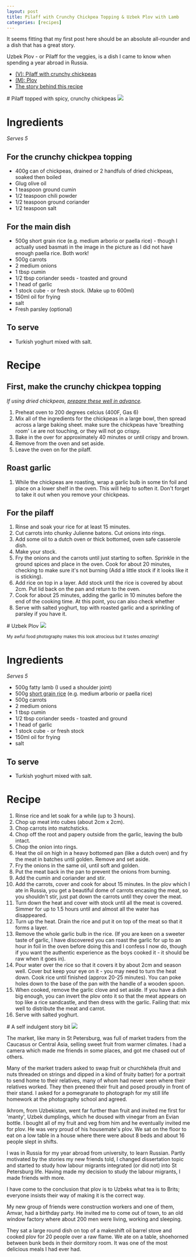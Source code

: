 ```yaml
---
layout: post
title: Pilaff with Crunchy Chickpea Topping & Uzbek Plov with Lamb
categories: [recipes]
---
```


It seems fitting that my first post here should be an absolute all-rounder and a dish that has a great story. 

Uzbek Plov - or Pilaff for the veggies, is a dish I came to know when spending a year abroad in Russia.

<div role="tabpanel">

  <!-- Nav tabs -->
  <ul class="nav nav-tabs" role="tablist">
    <li role="presentation" class="active"><a href="#pilaff" aria-controls="pilaff" role="tab" data-toggle="tab">(V): Pilaff with crunchy chickpeas</a></li>
    <li role="presentation"><a href="#plov" aria-controls="plov" role="tab" data-toggle="tab">(M): Plov</a></li>
    <li role="presentation"><a href="#story" aria-controls="story" role="tab" data-toggle="tab">The story behind this recipe</a></li>
  </ul>

  <!-- Tab panes -->
  <div class="tab-content">

<div role="tabpanel" class="tab-pane active" id="pilaff" markdown="1">
# Pilaff topped with spicy, crunchy chickpeas

<img src="http://pepperrage.s3.amazonaws.com/images/recipes/plov/chickpea_pilaff.jpg" class="recipe"/>

# Ingredients

*Serves 5* 

## For the crunchy chickpea topping

* 400g can of chickpeas, drained or 2 handfuls of dried chickpeas, soaked then boiled
* Glug olive oil 
* 1 teaspoon ground cumin
* 1/2 teaspoon chili powder 
* 1/2 teaspoon ground coriander
* 1/2 teaspoon salt 

## For the main dish

* 500g short grain rice (e.g. medium arborio or paella rice) - though I actually used basmati in the image in the picture as I did not have enough paella rice. Both work! 
* 500g carrots 
* 2 medium onions 
* 1 tbsp cumin 
* 1/2 tbsp coriander seeds - toasted and ground
* 1 head of garlic
* 1 stock cube - or fresh stock. (Make up to 600ml)
* 150ml oil for frying
* salt 
* Fresh parsley (optional)

## To serve

* Turkish yoghurt mixed with salt.

# Recipe 

## First, make the crunchy chickpea topping

*If using dried chickpeas, [prepare these well in advance](http://mideastfood.about.com/od/tipsandtechniques/qt/dried_chickpeas.htm).*

1. Preheat oven to 200 degrees celcius (400F, Gas 6)
2. Mix all of the ingredients for the chickpeas in a large bowl, then spread across a large baking sheet. make sure the chickpeas have 'breathing room' i.e are not touching, or they will not go crispy.  
3. Bake in the over for approximately 40 minutes or until crispy and brown. 
4. Remove from the oven and set aside. 
5. Leave the oven on for the pilaff. 

## Roast garlic

1. While the chickpeas are roasting, wrap a garlic bulb in some tin foil and place on a lower shelf in the oven. This will help to soften it. Don't forget to take it out when you remove your chickpeas. 

## For the pilaff 

1. Rinse and soak your rice for at least 15 minutes.
2. Cut carrots into chunky Julienne batons. Cut onions into rings. 
3. Add some oil to a dutch oven or thick bottomed, oven safe casserole dish. 
4. Make your stock.
5. Fry the onions and the carrots until just starting to soften. Sprinkle in the ground spices and place in the oven. Cook for about 20 minutes, checking to make sure it's not burning (Add a little stock if it looks like it is sticking). 
6. Add rice on top in a layer. Add stock until the rice is covered by about 2cm. Put lid back on the pan and return to the oven. 
7. Cook for about 25 minutes, adding the garlic in 10 minutes before the end of the cooking time. At this point, you can also check whether 
8. Serve with salted yoghurt, top with roasted garlic and a sprinkling of parsley if you have it. 

</div>

<div role="tabpanel" class="tab-pane" id="plov" markdown="1">
# Uzbek Plov

<img src="http://pepperrage.s3.amazonaws.com/images/recipes/plov/plov_finished.jpg" class="recipe"/>
<p><small>My awful food photography makes this look atrocious but it tastes <em>amazing</em>!</small></p>
            
# Ingredients

*Serves 5* 

* 500g fatty lamb (I used a shoulder joint)
* 500g [short grain rice](http://www.finecooking.com/articles/guide-to-rice.aspx?pg=2) (e.g. medium arborio or paella rice) 
* 500g carrots 
* 2 medium onions 
* 1 tbsp cumin 
* 1/2 tbsp coriander seeds - toasted and ground
* 1 head of garlic
* 1 stock cube - or fresh stock
* 150ml oil for frying
* salt 

## To serve

* Turkish yoghurt mixed with salt.

# Recipe 

1. Rinse rice and let soak for a while (up to 3 hours). 
2. Chop up meat into cubes (about 2cm x 2cm).
3. Chop carrots into matchsticks.
4. Chop off the root and papery outside from the garlic, leaving the bulb intact.
5. Chop the onion into rings. 
6. Heat the oil on high in a heavy bottomed pan (like a dutch oven) and fry the meat in batches until golden. Remove and set aside. 
7. Fry the onions in the same oil, until soft and golden.
8. Put the meat back in the pan to prevent the onions from burning.  
9. Add the cumin and coriander and stir.  
10. Add the carrots, cover and cook for about 15 minutes. In the plov which I ate in Russia, you get a beautiful dome of carrots encasing the meat, so you shouldn't stir, just pat down the carrots until they cover the meat. 
10. Turn down the heat and cover with stock until all the meat is covered. Simmer for up to 1.5 hours until and almost all the water has disappeared. 
11. Turn up the heat. Drain the rice and put it on top of the meat so that it forms a layer. 
12. Remove the whole garlic bulb in the rice. (If you are keen on a sweeter taste of garlic, I have discovered you can roast the garlic for up to an hour in foil in the oven before doing this and I confess I now do, though if you want the authentic experience as the boys cooked it - it should be raw when it goes in).
13. Pour water over the rice so that it covers it by about 2cm and season well. Cover but keep your eye on it - you may need to turn the heat down. Cook rice until finished (approx 20-25 minutes). You can poke holes down to the base of the pan with the handle of a wooden spoon. 
14. When cooked, remove the garlic clove and set aside. If you have a dish big enough, you can invert the plov onto it so that the meat appears on top like a rice sandcastle, and then dress with the garlic. Failing that: mix well to distribute the meat and carrot. 
15. Serve with salted yoghurt. 


</div>

<div role="tabpanel" class="tab-pane" id="story" markdown="1">
# A self indulgent story bit 

<img src="http://pepperrage.s3.amazonaws.com/images/recipes/plov/plov_oil_barrel.jpg" class="recipe"/>


The market, like many in St Petersburg, was full of market traders from the Caucasus or Central Asia, selling sweet fruit from warmer climates. I had a camera which made me friends in some places, and got me chased out of others. 

Many of the market traders asked to swap fruit or churchkhela (fruit and nuts threaded on strings and dipped in a kind of fruity batter) for a portrait to send home to their relatives, many of whom had never seen where their relatives worked. They then preened  their fruit and posed proudly in front of their stand. I asked for a pomegranate to photograph for my still life homework at the photography school and agreed. 

Ikhrom, from Uzbekistan, went far further than fruit and invited me first for 'manty', Uzbek dumplings, which he doused with vinegar from an Evian bottle. I bought all of my fruit and veg from him and he eventually invited me for plov. He was very proud of his housemate's plov. We sat on the floor to eat on a low table in a house where there were about 8 beds and about 16 people slept in shifts. 

I was in Russia for my year abroad from university, to learn Russian. Partly motivated by the stories my new friends told, I changed dissertation topic and started to study how labour migrants integrated (or did not) into St Petersburg life. Having made my decision to study the labour migrants, I made friends with more.

I have come to the conclusion that plov is to Uzbeks what tea is to Brits; everyone insists their way of making it is the correct way. 
 
My new group of friends were construction workers and one of them, Amvar, had a birthday party. He invited me to come out of town, to an old  window factory where about 200 men were living, working and sleeping. 

They sat a large round dish on top of a makeshift oil barrel stove and cooked plov for 20 people over a raw flame. We ate on a table, shoehorned between bunk beds in their dormitory room. It was one of the most delicious meals I had ever had. 
</div>

</div>
</div>



